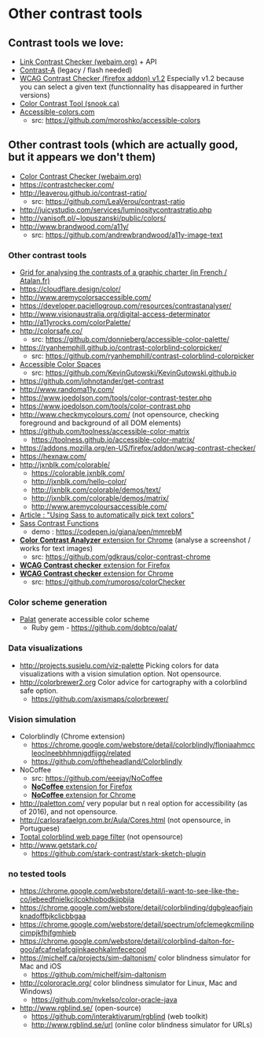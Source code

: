 # Other contrast tools

## Contrast tools we love:
* [Link Contrast Checker (webaim.org)](https://webaim.org/resources/linkcontrastchecker/) + API
* [Contrast-A](http://www.dasplankton.de/ContrastA/) (legacy / flash needed)
* [WCAG Contrast Checker (firefox addon) v1.2](https://addons.mozilla.org/fr/firefox/addon/wcag-contrast-checker/versions/?page=1#version-1.2) Especially v1.2 because you can select a given text (functionnality has disappeared in further versions)
* [Color Contrast Tool (snook.ca)](http://snook.ca/technical/colour_contrast/colour.html)
* [Accessible-colors.com](http://accessible-colors.com/)
    * src: https://github.com/moroshko/accessible-colors

## Other contrast tools (which are actually good, but it appears we don't them)

* [Color Contrast Checker (webaim.org)](http://webaim.org/resources/contrastchecker/)
* https://contrastchecker.com/
* http://leaverou.github.io/contrast-ratio/
    * src: https://github.com/LeaVerou/contrast-ratio
* http://juicystudio.com/services/luminositycontrastratio.php
* http://vanisoft.pl/~lopuszanski/public/colors/
* http://www.brandwood.com/a11y/
    * src: https://github.com/andrewbrandwood/a11y-image-text

### Other contrast tools

* [Grid for analysing the contrasts of a graphic charter (in French / Atalan.fr)](https://blog.atalan.fr/grille-contrastes-accessibilite-charte-graphique/)
* https://cloudflare.design/color/
* http://www.aremycolorsaccessible.com/
* https://developer.paciellogroup.com/resources/contrastanalyser/
* http://www.visionaustralia.org/digital-access-determinator
* http://a11yrocks.com/colorPalette/
* http://colorsafe.co/
    * src: https://github.com/donnieberg/accessible-color-palette/
* https://ryanhemphill.github.io/contrast-colorblind-colorpicker/
    * src: https://github.com/ryanhemphill/contrast-colorblind-colorpicker
* [Accessible Color Spaces](http://kevingutowski.github.io/color.html)
    * src: https://github.com/KevinGutowski/KevinGutowski.github.io
* https://github.com/johnotander/get-contrast
* http://www.randoma11y.com/
* https://www.joedolson.com/tools/color-contrast-tester.php
* https://www.joedolson.com/tools/color-contrast.php
* http://www.checkmycolours.com/ (not opensource, checking foreground and background of all DOM elements)
* https://github.com/toolness/accessible-color-matrix
    * https://toolness.github.io/accessible-color-matrix/
* https://addons.mozilla.org/en-US/firefox/addon/wcag-contrast-checker/
* https://hexnaw.com/
* http://jxnblk.com/colorable/
    * https://colorable.jxnblk.com/
    * http://jxnblk.com/hello-color/
    * http://jxnblk.com/colorable/demos/text/
    * http://jxnblk.com/colorable/demos/matrix/
    * http://www.aremycoloursaccessible.com/
* [Article : "Using Sass to automatically pick text colors"](https://medium.com/dev-channel/using-sass-to-automatically-pick-text-colors-4ba7645d2796)
* [Sass Contrast Functions](https://codepen.io/giana/project/full/ZWbGzD)
    * demo : https://codepen.io/giana/pen/mmrebM
* [**Color Contrast Analyzer** extension for Chrome](https://chrome.google.com/webstore/detail/color-contrast-analyzer/dagdlcijhfbmgkjokkjicnnfimlebcll) (analyse a screenshot / works for text images)
    * src: https://github.com/gdkraus/color-contrast-chrome
* [**WCAG Contrast checker** extension for Firefox](https://addons.mozilla.org/fr/firefox/addon/wcag-contrast-checker/)
* [**WCAG Contrast checker** extension for Chrome](https://chrome.google.com/webstore/detail/wcag-contrast-checker/plnahcmalebffmaghcpcmpaciebdhgdf)
    * src: https://github.com/rumoroso/colorChecker



### Color scheme generation

* [Palat](https://dobtco.github.io/palat/) generate accessible color scheme
    * Ruby gem - https://github.com/dobtco/palat/

### Data visualizations
* http://projects.susielu.com/viz-palette Picking colors for data visualizations with a vision simulation option. Not opensource. 
* http://colorbrewer2.org  Color advice for cartography with a colorblind safe option.
  * https://github.com/axismaps/colorbrewer/

### Vision simulation
* Colorblindly (Chrome extension)
    * https://chrome.google.com/webstore/detail/colorblindly/floniaahmccleoclneebhhmnjgdfijgg/related
    * https://github.com/oftheheadland/Colorblindly
* NoCoffee
    * src: https://github.com/eeejay/NoCoffee
    * [**NoCoffee** extension for Firefox](https://addons.mozilla.org/en-US/firefox/addon/nocoffee/)
    * [**NoCoffee** extension for Chrome](https://chrome.google.com/webstore/detail/nocoffee/jjeeggmbnhckmgdhmgdckeigabjfbddl)
* http://paletton.com/ very popular but n real option for accessibility (as of 2016), and not opensource.
* http://carlosrafaelgn.com.br/Aula/Cores.html (not opensource, in Portuguese)
* [Toptal colorblind web page filter](https://www.toptal.com/designers/colorfilter) (not opensource)
* http://www.getstark.co/
    * https://github.com/stark-contrast/stark-sketch-plugin

### no tested tools
* https://chrome.google.com/webstore/detail/i-want-to-see-like-the-co/jebeedfnielkcjlcokhiobodkjjpbjia
* https://chrome.google.com/webstore/detail/colorblinding/dgbgleaofjainknadoffbjkclicbbgaa
* https://chrome.google.com/webstore/detail/spectrum/ofclemegkcmilinpcimpjkfhjfgmhieb
* https://chrome.google.com/webstore/detail/colorblind-dalton-for-goo/afcafnelafcgjinkaeohkalmfececool
* https://michelf.ca/projects/sim-daltonism/ color blindness simulator for Mac and iOS
  * https://github.com/michelf/sim-daltonism
* http://colororacle.org/  color blindness simulator for Linux, Mac and Windows)
  * https://github.com/nvkelso/color-oracle-java
* http://www.rgblind.se/ (open-source)
  * https://github.com/interaktivarum/rgblind (web toolkit)
  * http://www.rgblind.se/url (online color blindness simulator for URLs)




